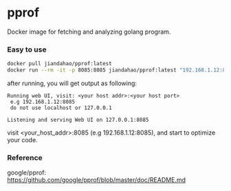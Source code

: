 # pprof

Docker image for fetching and analyzing golang program.

### Easy to use

```bash
docker pull jiandahao/pprof:latest
docker run --rm -it -p 8085:8085 jiandahao/pprof:latest "192.168.1.12:8081/debug/pprof/profile?second=10"
```

after running, you will get output as following:
```
Running web UI, visit: <your host addr>:<your host port>
 e.g 192.168.1.12:8085 
 do not use localhost or 127.0.0.1 

Listening and serving Web UI on 127.0.0.1:8085
```

visit <your_host_addr>:8085 (e.g 192.168.1.12:8085), and start to optimize your code.

### Reference

google/pprof: https://github.com/google/pprof/blob/master/doc/README.md
